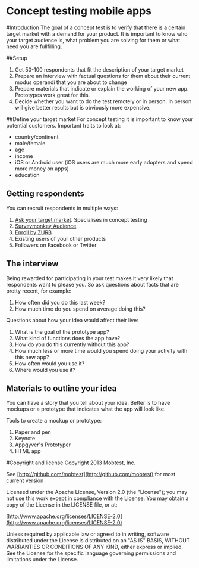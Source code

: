 # Concept testing mobile apps

#Introduction
The goal of a concept test is to verify that there is a certain target market with a demand for your product. It is important to know who your target audience is, what problem you are solving for them or what need you are fullfilling.

##Setup
1. Get 50-100 respondents that fit the description of your target market
2. Prepare an interview with factual questions for them about their current modus operandi that you are about to change
3. Prepare materials that indicate or explain the working of your new app. Prototypes work great for this.
4. Decide whether you want to do the test remotely or in person. In person will give better results but is obviously more expensive.

##Define your target market
For concept testing it is important to know your potential customers.
Important traits to look at:

- country/continent
- male/female
- age
- income
- iOS or Android user (iOS users are much more early adopters and spend more money on apps)
- education

## Getting respondents
You can recruit respondents in multiple ways:

1. [Ask your target market](http://aytm.com/). Specialises in concept testing
2. [Surveymonkey Audience](http://www.surveymonkey.com/mp/audience/)
3. [Enroll by ZURB](http://www.enrollapp.com/)
4. Existing users of your other products
5. Followers on Facebook or Twitter

## The interview
Being rewarded for participating in your test makes it very likely that respondents want to please you.
So ask questions about facts that are pretty recent, for example:

1. How often did you do this last week?
2. How much time do you spend on average doing this?

Questions about how your idea would affect their live:

1. What is the goal of the prototype app?
2. What kind of functions does the app have?
3. How do you do this currently without this app?
4. How much less or more time would you spend doing your activity with this new app?
5. How often would you use it?
6. Where would you use it?


## Materials to outline your idea
You can have a story that you tell about your idea. Better is to have mockups or a prototype that indicates what the app will look like.

Tools to create a mockup or prototype:

1. Paper and pen
2. Keynote
3. Appgyver's Prototyper
4. HTML app


#Copyright and license
Copyright 2013 Mobtest, Inc.

See [http://github.com/mobtest](http://github.com/mobtest) for most current version

Licensed under the Apache License, Version 2.0 (the "License"); you may not use this work except in compliance with the License. You may obtain a copy of the License in the LICENSE file, or at:

[http://www.apache.org/licenses/LICENSE-2.0](http://www.apache.org/licenses/LICENSE-2.0)

Unless required by applicable law or agreed to in writing, software distributed under the License is distributed on an "AS IS" BASIS, WITHOUT WARRANTIES OR CONDITIONS OF ANY KIND, either express or implied. See the License for the specific language governing permissions and limitations under the License.